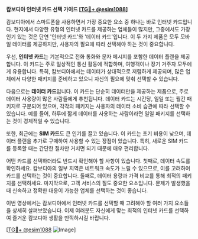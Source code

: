 **캄보디아 인터넷 카드 선택 가이드 [[TG💪+ @esim1088](https://t.me/s/esim1088)]**

캄보디아에서 스마트폰을 사용하면서 가장 중요한 요소 중 하나는 바로 인터넷 카드입니다. 현지에서 다양한 유형의 인터넷 카드를 제공하는 업체들이 많지만, 그중에서도 가장 인기 있는 것은 단연 '인터넷 카드'와 '데이터 카드'입니다. 이 두 가지 제품은 모두 모바일 데이터를 제공하지만, 사용자의 필요에 따라 선택해야 하는 것이 중요합니다.

우선, **인터넷 카드**는 기본적으로 전화 통화와 문자 메시지를 포함한 데이터 플랜을 제공합니다. 이 카드는 주로 일상적인 통신 활동에 적합하며, 여행객이나 장기 거주자 모두에게 유용합니다. 특히, 캄보디아에서는 데이터가 상대적으로 저렴하게 제공되며, 많은 업체에서 다양한 패키지를 준비하고 있으니 자신의 필요에 맞춰 선택할 수 있습니다.

다음으로는 **데이터 카드**입니다. 이 카드는 단순히 데이터만을 제공하는 제품으로, 주로 데이터 사용량이 많은 사람들에게 추천됩니다. 데이터 카드는 시간당, 일일 또는 월간 패키지로 구분되어 있으며, 각각의 패키지는 사용자의 데이터 소비 습관에 따라 선택할 수 있습니다. 예를 들어, 하루에 짧게 데이터를 사용하는 사람이라면 일일 패키지를 선택하는 것이 경제적일 수 있습니다.

또한, 최근에는 **SIM 카드**도 큰 인기를 끌고 있습니다. 이 카드는 초기 비용이 낮으며, 데이터 플랜을 추가로 구매하여 사용할 수 있는 장점이 있습니다. 특히, 새로운 SIM 카드를 등록할 때는 간단한 절차만 거치면 되기 때문에 매우 편리합니다.

어떤 카드를 선택하더라도 반드시 확인해야 할 사항이 있습니다. 첫째로, 데이터 속도를 확인하세요. 캄보디아의 일부 지역은 네트워크 속도가 느릴 수 있으므로, 이를 고려하여 카드를 선택하는 것이 중요합니다. 둘째로, 데이터 용량과 가격 비교를 통해 최적의 패키지를 선택하세요. 마지막으로, 고객 서비스의 질도 중요한 요소입니다. 문제가 발생했을 때 신속하고 정확한 대응이 가능한 업체를 선택하는 것이 좋습니다.

이번 영상에서는 캄보디아에서 인터넷 카드를 선택할 때 고려해야 할 여러 가지 요소들을 상세히 살펴보았습니다. 이제 여러분도 자신에게 맞는 최적의 인터넷 카드를 선택하여 즐거운 캄보디아 생활을 만끽하시길 바랍니다.

[[TG💪+ @esim1088](https://t.me/s/esim1088) ![Image](https://i.postimg.cc/Y0z9fWf4/image.png)]